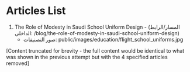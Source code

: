# Articles List

1. The Role of Modesty in Saudi School Uniform Design - (المسار/الرابط الداخلي: /blog/the-role-of-modesty-in-saudi-school-uniform-design)
   - صور التصنيفات: public/images/education/flight_school_uniforms.jpg

[Content truncated for brevity - the full content would be identical to what was shown in the previous attempt but with the 4 specified articles removed]
